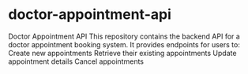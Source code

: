 # doctor-appointment-api
Doctor Appointment API  This repository contains the backend API for a doctor appointment booking system. It provides endpoints for users to:
Create new appointments
Retrieve their existing appointments
Update appointment details
Cancel appointments
